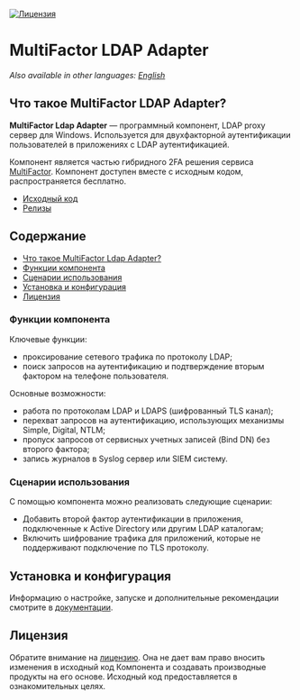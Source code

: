 
[![Лицензия](https://img.shields.io/badge/license-view-orange)](LICENSE.ru.md)

# MultiFactor LDAP Adapter

_Also available in other languages: [English](README.md)_

## Что такое MultiFactor LDAP Adapter?
**MultiFactor Ldap Adapter** &mdash; программный компонент, LDAP proxy сервер для Windows. Используется для двухфакторной аутентификации пользователей в приложениях с LDAP аутентификацией.

Компонент является частью гибридного 2FA решения сервиса <a href="https://multifactor.ru/" target="_blank">MultiFactor</a>. Компонент доступен вместе с исходным кодом, распространяется бесплатно.

* <a href="https://github.com/MultifactorLab/MultiFactor.Ldap.Adapter" target="_blank">Исходный код</a>
* <a href="https://github.com/MultifactorLab/MultiFactor.Ldap.Adapter/releases" target="_blank">Релизы</a>

## Содержание

- [Что такое MultiFactor Ldap Adapter?](#что-такое-multifactor-ldap-adapter?)
- [Функции компонента](#функции-компонента)
- [Сценарии использования](#сценарии-использования)
- [Установка и конфигурация](#установка-и-конфигурация)
- [Лицензия](#лицензия)


### Функции компонента

Ключевые функции:

- проксирование сетевого трафика по протоколу LDAP;
- поиск запросов на аутентификацию и подтверждение вторым фактором на телефоне пользователя.

Основные возможности:

- работа по протоколам LDAP и LDAPS (шифрованный TLS канал);
- перехват запросов на аутентификацию, использующих механизмы Simple, Digital, NTLM;
- пропуск запросов от сервисных учетных записей (Bind DN) без второго фактора;
- запись журналов в Syslog сервер или SIEM систему.

### Сценарии использования

С помощью компонента можно реализовать следующие сценарии:

* Добавить второй фактор аутентификации в приложения, подключенные к Active Directory или другим LDAP каталогам;
* Включить шифрование трафика для приложений, которые не поддерживают подключение по TLS протоколу.


## Установка и конфигурация
Информацию о настройке, запуске и дополнительные рекомендации смотрите в [документации](https://multifactor.ru/docs/ldap-adapter/windows/).

## Лицензия

Обратите внимание на [лицензию](LICENSE.ru.md). Она не дает вам право вносить изменения в исходный код Компонента и создавать производные продукты на его основе. Исходный код предоставляется в ознакомительных целях.